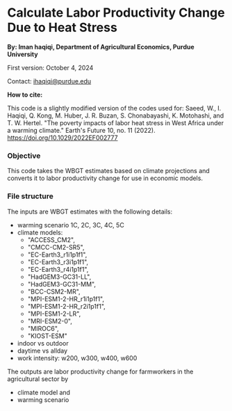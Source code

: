 # Calculate Labor Productivity Change Due to Heat Stress
**By: Iman haqiqi, Department of Agricultural Economics, Purdue University**

First version: October 4, 2024

Contact: ihaqiqi@purdue.edu

**How to cite:**

This code is a slightly modified version of the codes used for: Saeed, W., I. Haqiqi, Q. Kong, M. Huber, J. R. Buzan, S. Chonabayashi, K. Motohashi, and T. W. Hertel. "The poverty impacts of labor heat stress in West Africa under a warming climate." Earth's Future 10, no. 11 (2022).  https://doi.org/10.1029/2022EF002777

###  Objective
This code takes the WBGT estimates based on climate projections and converts it to labor productivity change for use in economic models.

### File structure
The inputs are WBGT estimates with the following details:

- warming scenario 1C, 2C, 3C, 4C, 5C
- climate models: 
  * "ACCESS_CM2",
  * "CMCC-CM2-SR5",  
  * "EC-Earth3_r1i1p1f1",     
  * "EC-Earth3_r3i1p1f1",    
  * "EC-Earth3_r4i1p1f1",     
  * "HadGEM3-GC31-LL",       
  * "HadGEM3-GC31-MM", 
  * "BCC-CSM2-MR", 
  * "MPI-ESM1-2-HR_r1i1p1f1", 
  * "MPI-ESM1-2-HR_r2i1p1f1",  
  * "MPI-ESM1-2-LR", 
  * "MRI-ESM2-0", 
  * "MIROC6", 
  * "KIOST-ESM" 
- indoor vs outdoor
- daytime vs allday
- work intensity: w200, w300, w400, w600

The outputs are labor productivity change for farmworkers in the agricultural sector by
- climate model and
- warming scenario
